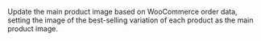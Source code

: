 Update the main product image based on WooCommerce order data, setting the image of the best-selling variation of each product as the main product image.